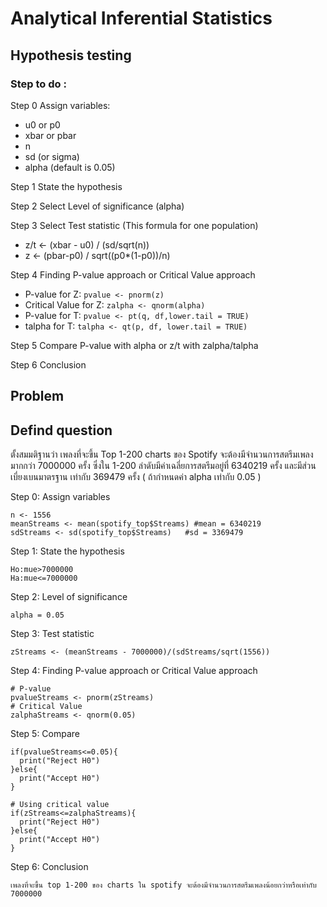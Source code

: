 # Analytical Inferential Statistics
## Hypothesis testing

### Step to do :


Step 0 Assign variables:
   - u0 or p0
   - xbar or pbar
   - n
   - sd (or sigma)
   - alpha (default is 0.05)

Step 1 State the hypothesis

Step 2 Select Level of significance (alpha)

Step 3 Select Test statistic (This formula for one population)
   - z/t <- (xbar - u0) / (sd/sqrt(n))
   - z <- (pbar-p0) / sqrt((p0\*(1-p0))/n)

Step 4 Finding P-value approach or Critical Value approach
   - P-value for Z: `pvalue <- pnorm(z)`
   - Critical Value for Z: `zalpha <- qnorm(alpha)`
   - P-value for T: `pvalue <- pt(q, df,lower.tail = TRUE)`
   - talpha for T: `talpha <- qt(p, df, lower.tail = TRUE)`

Step 5 Compare P-value with alpha or z/t with zalpha/talpha

Step 6 Conclusion

## Problem
## Defind question
ตั้งสมมติฐานว่า เพลงที่จะขึ้น Top 1-200 charts ของ Spotify จะต้องมีจำนวนการสตรีมเพลงมากกว่า 7000000 ครั้ง ซึ่งใน 1-200 ลำดับมีค่าเฉลี่ยการสตรีมอยู่ที่ 6340219 ครั้ง และมีส่วนเบี่ยงเบนมาตรฐาน เท่ากับ 369479 ครั้ง ( ถ้ากำหนดค่า alpha เท่ากับ 0.05 )

Step 0: Assign variables

```
n <- 1556
meanStreams <- mean(spotify_top$Streams) #mean = 6340219
sdStreams <- sd(spotify_top$Streams)   #sd = 3369479
```

Step 1: State the hypothesis

```
Ho:mue>7000000
Ha:mue<=7000000
```

Step 2: Level of significance

```
alpha = 0.05 
```

Step 3: Test statistic

```
zStreams <- (meanStreams - 7000000)/(sdStreams/sqrt(1556))
```

Step 4: Finding P-value approach or Critical Value approach

```
# P-value
pvalueStreams <- pnorm(zStreams)
# Critical Value 
zalphaStreams <- qnorm(0.05)
```

Step 5: Compare

```
if(pvalueStreams<=0.05){
  print("Reject H0")
}else{
  print("Accept H0")
}

# Using critical value
if(zStreams<=zalphaStreams){
  print("Reject H0")
}else{
  print("Accept H0")
}
```

Step 6: Conclusion
```
เพลงที่จะขึ้น top 1-200 ของ charts ใน spotify จะต้องมีจำนวนการสตรีมเพลงน้อยกว่าหรือเท่ากับ 7000000
```
